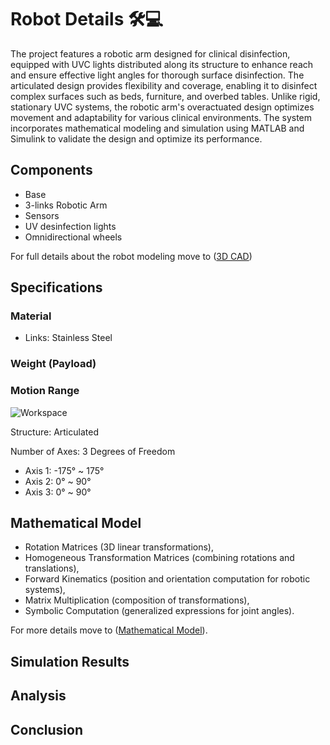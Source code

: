 # Robot Details 🛠️💻
The project features a robotic arm designed for clinical disinfection, equipped with UVC lights distributed along its structure to enhance reach and ensure effective light angles for thorough surface disinfection. The articulated design provides flexibility and coverage, enabling it to disinfect complex surfaces such as beds, furniture, and overbed tables. Unlike rigid, stationary UVC systems, the robotic arm's overactuated design optimizes movement and adaptability for various clinical environments. The system incorporates mathematical modeling and simulation using MATLAB and Simulink to validate the design and optimize its performance.
## Components 
- Base
- 3-links Robotic Arm
- Sensors
- UV desinfection lights
- Omnidirectional wheels
  
For full details about the robot modeling move to ([3D CAD](3D%20Model))

## Specifications
### Material
- Links: Stainless Steel
### Weight (Payload)
### Motion Range
![Workspace](https://github.com/user-attachments/assets/a8588d32-cc9e-43bf-b552-9e29250ee9b9)

Structure: Articulated

Number of Axes: 3 Degrees of Freedom
- Axis 1: -175° ~ 175°
- Axis 2: 0° ~ 90°
- Axis 3: 0° ~ 90°
## Mathematical Model
- Rotation Matrices (3D linear transformations),
- Homogeneous Transformation Matrices (combining rotations and translations),
- Forward Kinematics (position and orientation computation for robotic systems),
- Matrix Multiplication (composition of transformations),
- Symbolic Computation (generalized expressions for joint angles).

For more details move to ([Mathematical Model](Mathematical%20Model)).

## Simulation Results
## Analysis
## Conclusion
